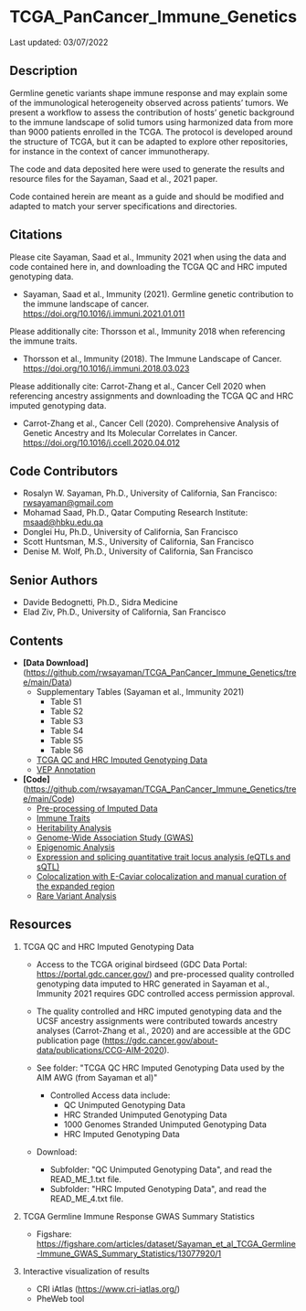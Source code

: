 # TCGA_PanCancer_Immune_Genetics

Last updated: 03/07/2022

## Description
Germline genetic variants shape immune response and may explain some of the immunological heterogeneity observed across patients’ tumors. We present a workflow to assess the contribution of hosts’ genetic background to the immune landscape of solid tumors using harmonized data from more than 9000 patients enrolled in the TCGA. The protocol is developed around the structure of TCGA, but it can be adapted to explore other repositories, for instance in the context of cancer immunotherapy.

The code and data deposited here were used to generate the results and resource files for the Sayaman, Saad et al., 2021 paper.

Code contained herein are meant as a guide and should be modified and adapted to match your server specifications and directories.


## Citations
Please cite Sayaman, Saad et al., Immunity 2021 when using the data and code contained here in, and downloading the TCGA QC and HRC imputed genotyping data. 
* Sayaman, Saad et al., Immunity (2021). Germline genetic contribution to the immune landscape of cancer. https://doi.org/10.1016/j.immuni.2021.01.011

Please additionally cite: Thorsson et al., Immunity 2018 when referencing the immune traits.
* Thorsson et al., Immunity (2018). The Immune Landscape of Cancer. https://doi.org/10.1016/j.immuni.2018.03.023

Please additionally cite: Carrot-Zhang et al., Cancer Cell 2020 when referencing ancestry assignments and downloading the TCGA QC and HRC imputed genotyping data.
* Carrot-Zhang et al., Cancer Cell (2020). Comprehensive Analysis of Genetic Ancestry and Its Molecular Correlates in Cancer. https://doi.org/10.1016/j.ccell.2020.04.012


## Code Contributors
* Rosalyn W. Sayaman, Ph.D., University of California, San Francisco: rwsayaman@gmail.com
* Mohamad Saad, Ph.D., Qatar Computing Research Institute: msaad@hbku.edu.qa
* Donglei Hu, Ph.D., University of California, San Francisco
* Scott Huntsman, M.S., University of California, San Francisco
* Denise M. Wolf, Ph.D., University of California, San Francisco

## Senior Authors
* Davide Bedognetti, Ph.D., Sidra Medicine
* Elad Ziv, Ph.D., University of California, San Francisco


## Contents
* **[Data Download]**(https://github.com/rwsayaman/TCGA_PanCancer_Immune_Genetics/tree/main/Data) 
  * Supplementary Tables (Sayaman et al., Immunity 2021)
    * Table S1
    * Table S2
    * Table S3
    * Table S4
    * Table S5
    * Table S6
  * [TCGA QC and HRC Imputed Genotyping Data](https://github.com/rwsayaman/TCGA_PanCancer_Immune_Genetics/tree/main/Data/QC_HRC_Imputed_Genotyping_Data)
  * [VEP Annotation](https://github.com/rwsayaman/TCGA_PanCancer_Immune_Genetics/tree/main/Data/VEP_Annotation)
* **[Code]**(https://github.com/rwsayaman/TCGA_PanCancer_Immune_Genetics/tree/main/Code)
  * [Pre-processing of Imputed Data](https://github.com/rwsayaman/TCGA_PanCancer_Immune_Genetics/tree/main/Code/PreProcess_HRCImputed)
  * [Immune Traits](https://github.com/rwsayaman/TCGA_PanCancer_Immune_Genetics/tree/main/Code/Immune_Traits)
  * [Heritability Analysis](https://github.com/rwsayaman/TCGA_PanCancer_Immune_Genetics/tree/main/Code/Heritability_Analysis)
  * [Genome-Wide Association Study (GWAS)](https://github.com/rwsayaman/TCGA_PanCancer_Immune_Genetics/tree/main/Code/GWAS)
  * [Epigenomic Analysis](https://github.com/rwsayaman/TCGA_PanCancer_Immune_Genetics/tree/main/Code/Epigenomic_Analysis)
  * [Expression and splicing quantitative trait locus analysis (eQTLs and sQTL)](https://github.com/rwsayaman/TCGA_PanCancer_Immune_Genetics/tree/main/Code/eQTLs_sQTLs)
  * [Colocalization with E-Caviar colocalization and manual curation of the expanded region](https://github.com/rwsayaman/TCGA_PanCancer_Immune_Genetics/tree/main/Code/Colocalization)
  * [Rare Variant Analysis](https://github.com/rwsayaman/TCGA_PanCancer_Immune_Genetics/tree/main/Code/Rare_Variant_Analysis)

  
  
## Resources
1. TCGA QC and HRC Imputed Genotyping Data  
   * Access to the TCGA original birdseed (GDC Data Portal: https://portal.gdc.cancer.gov/) and pre-processed quality controlled genotyping data imputed to HRC generated in Sayaman et al., Immunity 2021 requires GDC controlled access permission approval.
   * The quality controlled and HRC imputed genotyping data and the UCSF ancestry assignments were contributed towards ancestry analyses (Carrot-Zhang et al., 2020) and are accessible at the GDC publication page (https://gdc.cancer.gov/about-data/publications/CCG-AIM-2020).
   
   * See folder: "TCGA QC HRC Imputed Genotyping Data used by the AIM AWG (from Sayaman et al)"
     * Controlled Access data include:
       * QC Unimputed Genotyping Data
       * HRC Stranded Unimputed Genotyping Data
       * 1000 Genomes Stranded Unimputed Genotyping Data
       * HRC Imputed Genotyping Data
   * Download:
     *  Subfolder: "QC Unimputed Genotyping Data", and read the READ_ME_1.txt file.
     *  Subfolder: "HRC Imputed Genotyping Data", and read the READ_ME_4.txt file.
   
2. TCGA Germline Immune Response GWAS Summary Statistics
   * Figshare: https://figshare.com/articles/dataset/Sayaman_et_al_TCGA_Germline-Immune_GWAS_Summary_Statistics/13077920/1
   
3. Interactive visualization of results 
   * CRI iAtlas (https://www.cri-iatlas.org/)
   * PheWeb tool
  
  

